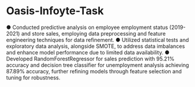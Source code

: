 # Oasis-Infoyte-Task

●	Conducted predictive analysis on employee employment status (2019-2021) and store sales, employing data preprocessing and feature engineering techniques for data refinement.
●	Utilized statistical tests and exploratory data analysis, alongside SMOTE, to address data imbalances and enhance model performance due to limited data availability.
●	Developed RandomForestRegressor for sales prediction with 95.21% accuracy and decision tree classifier for unemployment analysis achieving 87.89% accuracy, further refining models through feature selection and tuning for robustness.
